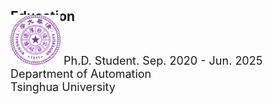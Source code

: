 <h2 style="margin: 2px 0px -15px;">Education</h2>


<div style="width:100%;border:none;border-spacing:0px;border-collapse:separate;margin-right:auto;margin-left:auto;font-size: large">
<td style="padding:20px;width:25%;vertical-align:middle;border:none" align="center">
<img width="80" src="./assets/img/tsinghua.png"/> 
</td>
<td style="padding:20px;width:75%;vertical-align:middle;border: none" align="left">
Ph.D. Student. Sep. 2020 - Jun. 2025<br>
Department of Automation<br>
Tsinghua University<br>
</td>
</div>
  


